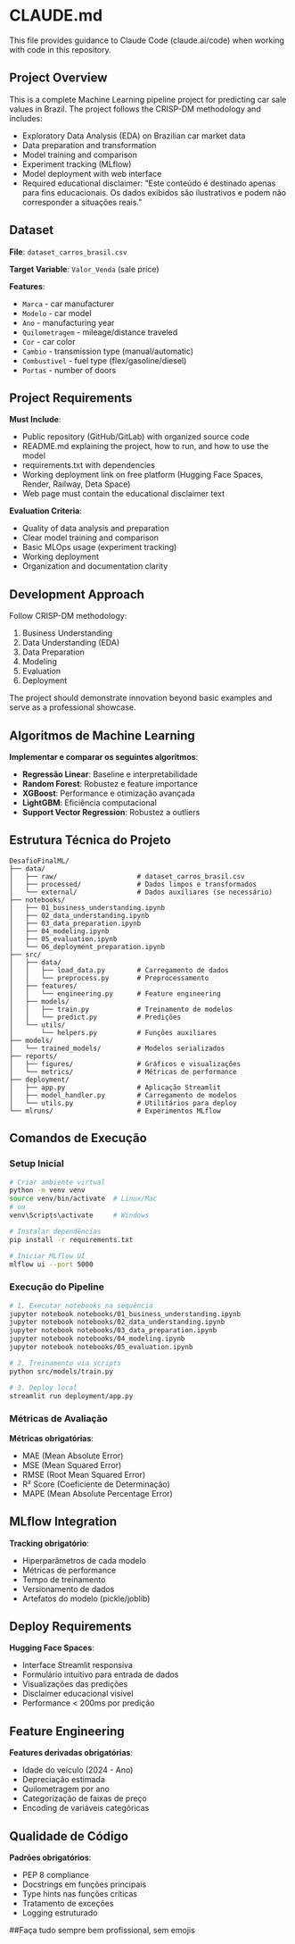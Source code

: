 # CLAUDE.md

This file provides guidance to Claude Code (claude.ai/code) when working with code in this repository.

## Project Overview

This is a complete Machine Learning pipeline project for predicting car sale values in Brazil. The project follows the CRISP-DM methodology and includes:

- Exploratory Data Analysis (EDA) on Brazilian car market data
- Data preparation and transformation
- Model training and comparison
- Experiment tracking (MLflow)
- Model deployment with web interface
- Required educational disclaimer: "Este conteúdo é destinado apenas para fins educacionais. Os dados exibidos são ilustrativos e podem não corresponder a situações reais."

## Dataset

**File**: `dataset_carros_brasil.csv`

**Target Variable**: `Valor_Venda` (sale price)

**Features**:

- `Marca` - car manufacturer
- `Modelo` - car model
- `Ano` - manufacturing year
- `Quilometragem` - mileage/distance traveled
- `Cor` - car color
- `Cambio` - transmission type (manual/automatic)
- `Combustivel` - fuel type (flex/gasoline/diesel)
- `Portas` - number of doors

## Project Requirements

**Must Include**:

- Public repository (GitHub/GitLab) with organized source code
- README.md explaining the project, how to run, and how to use the model
- requirements.txt with dependencies
- Working deployment link on free platform (Hugging Face Spaces, Render, Railway, Deta Space)
- Web page must contain the educational disclaimer text

**Evaluation Criteria**:

- Quality of data analysis and preparation
- Clear model training and comparison
- Basic MLOps usage (experiment tracking)
- Working deployment
- Organization and documentation clarity

## Development Approach

Follow CRISP-DM methodology:

1. Business Understanding
2. Data Understanding (EDA)
3. Data Preparation
4. Modeling
5. Evaluation
6. Deployment

The project should demonstrate innovation beyond basic examples and serve as a professional showcase.

## Algoritmos de Machine Learning

**Implementar e comparar os seguintes algoritmos**:

- **Regressão Linear**: Baseline e interpretabilidade
- **Random Forest**: Robustez e feature importance
- **XGBoost**: Performance e otimização avançada
- **LightGBM**: Eficiência computacional
- **Support Vector Regression**: Robustez a outliers

## Estrutura Técnica do Projeto

```
DesafioFinalML/
├── data/
│   ├── raw/                    # dataset_carros_brasil.csv
│   ├── processed/              # Dados limpos e transformados
│   └── external/               # Dados auxiliares (se necessário)
├── notebooks/
│   ├── 01_business_understanding.ipynb
│   ├── 02_data_understanding.ipynb
│   ├── 03_data_preparation.ipynb
│   ├── 04_modeling.ipynb
│   ├── 05_evaluation.ipynb
│   └── 06_deployment_preparation.ipynb
├── src/
│   ├── data/
│   │   ├── load_data.py        # Carregamento de dados
│   │   └── preprocess.py       # Preprocessamento
│   ├── features/
│   │   └── engineering.py      # Feature engineering
│   ├── models/
│   │   ├── train.py            # Treinamento de modelos
│   │   └── predict.py          # Predições
│   └── utils/
│       └── helpers.py          # Funções auxiliares
├── models/
│   └── trained_models/         # Modelos serializados
├── reports/
│   ├── figures/                # Gráficos e visualizações
│   └── metrics/                # Métricas de performance
├── deployment/
│   ├── app.py                  # Aplicação Streamlit
│   ├── model_handler.py        # Carregamento de modelos
│   └── utils.py                # Utilitários para deploy
└── mlruns/                     # Experimentos MLflow
```

## Comandos de Execução

### Setup Inicial
```bash
# Criar ambiente virtual
python -m venv venv
source venv/bin/activate  # Linux/Mac
# ou
venv\Scripts\activate     # Windows

# Instalar dependências
pip install -r requirements.txt

# Iniciar MLflow UI
mlflow ui --port 5000
```

### Execução do Pipeline
```bash
# 1. Executar notebooks na sequência
jupyter notebook notebooks/01_business_understanding.ipynb
jupyter notebook notebooks/02_data_understanding.ipynb
jupyter notebook notebooks/03_data_preparation.ipynb
jupyter notebook notebooks/04_modeling.ipynb
jupyter notebook notebooks/05_evaluation.ipynb

# 2. Treinamento via scripts
python src/models/train.py

# 3. Deploy local
streamlit run deployment/app.py
```

### Métricas de Avaliação

**Métricas obrigatórias**:
- MAE (Mean Absolute Error)
- MSE (Mean Squared Error)
- RMSE (Root Mean Squared Error)
- R² Score (Coeficiente de Determinação)
- MAPE (Mean Absolute Percentage Error)

## MLflow Integration

**Tracking obrigatório**:
- Hiperparâmetros de cada modelo
- Métricas de performance
- Tempo de treinamento
- Versionamento de dados
- Artefatos do modelo (pickle/joblib)

## Deploy Requirements

**Hugging Face Spaces**:
- Interface Streamlit responsiva
- Formulário intuitivo para entrada de dados
- Visualizações das predições
- Disclaimer educacional visível
- Performance < 200ms por predição

## Feature Engineering

**Features derivadas obrigatórias**:
- Idade do veículo (2024 - Ano)
- Depreciação estimada
- Quilometragem por ano
- Categorização de faixas de preço
- Encoding de variáveis categóricas

## Qualidade de Código

**Padrões obrigatórios**:
- PEP 8 compliance
- Docstrings em funções principais
- Type hints nas funções críticas
- Tratamento de exceções
- Logging estruturado

##Faça tudo sempre bem profissional, sem emojis
